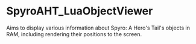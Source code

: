 # SpyroAHT_LuaObjectViewer
Aims to display various information about Spyro: A Hero's Tail's objects in RAM, including rendering their positions to the screen.
